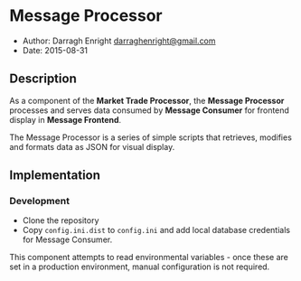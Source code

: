 # Message Processor

* Author: Darragh Enright <darraghenright@gmail.com>
* Date: 2015-08-31

## Description

As a component of the **Market Trade Processor**, the **Message Processor** processes and serves data consumed by **Message Consumer** for frontend display in **Message Frontend**.

The Message Processor is a series of simple scripts that retrieves, modifies and formats data as JSON for visual display.

## Implementation

### Development

* Clone the repository
* Copy `config.ini.dist` to `config.ini` and add local database credentials for Message Consumer.

This component attempts to read environmental variables - once these are set in a production environment, manual configuration is not required.
